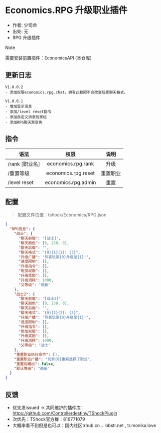 # Economics.RPG 升级职业插件

- 作者: 少司命
- 出处: 无
- RPG 升级插件  

> [!NOTE]  
> 需要安装前置插件：EconomicsAPI (本仓库)  

## 更新日志

```
V1.0.0.2
- 添加权限economics.rpg.chat，拥有此权限不会改变玩家聊天格式。

V1.0.0.1
- 增加显示信息
- 添加/level reset指令
- 添加自定义消息玩家组
- 添加RPG聊天渐变色
```

## 指令

| 语法           |        权限         |   说明   |
| -------------- | :-----------------: | :------: |
| /rank [职业名] | economics.rpg.rank  |   升级   |
| /重置等级      | economics.rpg.reset | 重置职业 |
| /level reset   | economics.rpg.admin | 重置     |

## 配置
> 配置文件位置：tshock/Economics/RPG.json
```json
{
  "RPG信息": {
    "战士": {
      "聊天前缀": "[战士]",
      "聊天颜色": [0, 238, 0],
      "聊天后缀": "",
      "聊天格式": "{0}{1}{2}: {3}",
      "升级广播": "恭喜玩家{0}升级至{1}!",
      "进度限制": [],
      "升级指令": [],
      "附加权限": [],
      "升级奖励": [],
      "升级消耗": 1000,
      "父等级": "萌新"
    },
    "战士2": {
      "聊天前缀": "[战士2]",
      "聊天颜色": [0, 238, 0],
      "聊天后缀": "",
      "聊天格式": "{0}{1}{2}: {3}",
      "升级广播": "恭喜玩家{0}升级至{1}!",
      "进度限制": [],
      "升级指令": [],
      "附加权限": [],
      "升级奖励": [],
      "升级消耗": 1000,
      "父等级": "战士"
    },
    "重置职业执行命令": [],
    "重置职业广播": "玩家{0}重新选择了职业",
    "重置后踢出": false,
    "默认等级": "萌新"
  }
}
```
## 反馈
- 优先发issued -> 共同维护的插件库：https://github.com/Controllerdestiny/TShockPlugin
- 次优先：TShock官方群：816771079
- 大概率看不到但是也可以：国内社区trhub.cn ，bbstr.net , tr.monika.love
